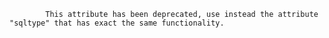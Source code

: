 
			This attribute has been deprecated, use instead the attribute "sqltype" that has exact the same functionality.
			